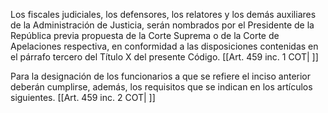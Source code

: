 Los fiscales judiciales, los defensores, los relatores y los demás auxiliares de la Administración de Justicia, serán nombrados por el Presidente de la República previa propuesta de la Corte Suprema o de la Corte de Apelaciones respectiva, en conformidad a las disposiciones contenidas en el párrafo tercero del Título X del presente Código. [[Art. 459 inc. 1 COT| ]]

Para la designación de los funcionarios a que se refiere el inciso anterior deberán cumplirse, además, los requisitos que se indican en los artículos siguientes. [[Art. 459 inc. 2 COT| ]]